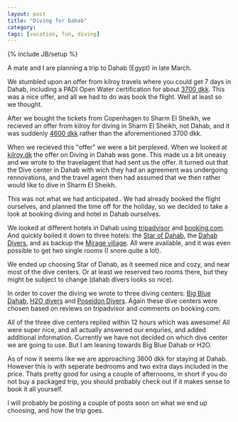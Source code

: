 ```yaml
---
layout: post
title: "Diving for Dahab"
category: 
tags: [vacation, fun, diving]
---
```

{% include JB/setup %}

A mate and I are planning a trip to Dahab (Egypt) in late March. 

We stumbled upon an offer from kilroy travels where you could get 7 days in Dahab, including a PADI Open Water certification for about [3700 dkk](https://www.google.dk/search?q=3700+dkk+in+usd). This was a nice offer, and all we had to do was book the flight. Well at least so we thought.

After we bought the tickets from Copenhagen to Sharm El Sheikh, we recieved an offer from kilroy for diving in Sharm El Sheikh, not Dahab, and it was suddenly [4600 dkk](https://www.google.dk/search?q=4600+dkk+in+usd) rather than the aforementioned 3700 dkk.

<!--more-->

When we recieved this "offer" we were a bit perplexed. 
When we looked at [kilroy.dk](http://www.kilroy.dk/) the offer on Diving in Dahab was gone.
This made us a bit uneasy and we wrote to the travelagent that had sent us the offer.
It turned out that the Dive center in Dahab with wich they had an agreement was undergoing rennovations, and the travel agent then had assumed that we then rather would like to dive in Sharm El Sheikh. 

This was not what we had anticipated.. 
We had already booked the flight ourselves, and planned the time off for the holiday, so we decided to take a look at booking diving and hotel in Dahab ourselves. 

We looked at different hotels in Dahab using [tripadvisor](http://www.tripadvisor.com) and [booking.com](http://www.booking.com). 
And quickly boiled it down to three hotels: the [Star of Dahab](http://starofdahab.com/), the [Dahab Divers](http://www.dahabdivers.com/start.htm), and as backup the [Mirage village](http://www.mirage.com.eg/).
All were available, and it was even possible to get two single rooms (I snore quite a lot).

We ended up choosing Star of Dahab, as it seemed nice and cozy, and near most of the dive centers. Or at least we reserved two rooms there, but they might be subject to change (dahab divers looks so nice). 

In order to cover the diving we wrote to three diving centers: [Big Blue Dahab](http://www.bigbluedahab.com/), [H2O divers](http://www.h2odiversdahab.com/) and [Poseidon Divers](http://www.poseidondivers.com/).
Again these dive centers were chosen based on reviews on tripadvisor and comments on booking.com.

All of the three dive centers replied within 12 hours which was awesome!
All were super nice, and all actually answered our enquries, and added additional information.
Currently we have not decided on which dive center we are going to use.
But I am leaning towards Big Blue Dahab or H2O.

As of now it seems like we are approaching 3600 dkk for staying at Dahab. 
However this is with seperate bedrooms and two extra days included in the price.
Thats pretty good for using a couple of afternoons, in short if you do not buy a packaged trip, you should probably check out if it makes sense to book it all yourself.

I will probably be posting a couple of posts soon on what we end up choosing, and how the trip goes.
